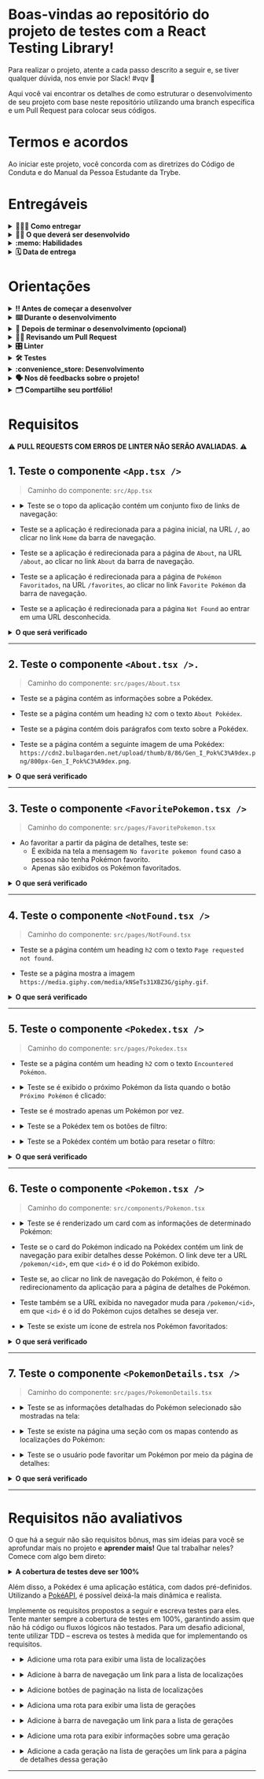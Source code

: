 # Boas-vindas ao repositório do projeto de testes com a React Testing Library!

Para realizar o projeto, atente a cada passo descrito a seguir e, se tiver qualquer dúvida, nos envie por Slack! #vqv 🚀

Aqui você vai encontrar os detalhes de como estruturar o desenvolvimento de seu projeto com base neste repositório utilizando uma branch específica e um Pull Request para colocar seus códigos.

# Termos e acordos

Ao iniciar este projeto, você concorda com as diretrizes do Código de Conduta e do Manual da Pessoa Estudante da Trybe.

# Entregáveis

<details>
  <summary><strong>🤷🏽‍♀️ Como entregar</strong></summary><br />

  Para entregar seu projeto, você deverá criar um *Pull Request* neste repositório.

  Lembre-se de que você pode consultar nosso conteúdo sobre [Git & GitHub](https://app.betrybe.com/course/4d67f5b4-34a6-489f-a205-b6c7dc50fc16/) e nosso [Blog - Git & GitHub](https://blog.betrybe.com/tecnologia/git-e-github/) sempre que precisar!
</details>

<details>
  <summary><strong>👨‍💻 O que deverá ser desenvolvido</strong></summary><br />

  - Neste projeto, você escreverá testes para uma aplicação React que já está criada e configurada utilizando [`Jest`](https://jestjs.io/) e a biblioteca [`React Testing Library`](https://testing-library.com/). Você não precisará realizar nenhuma configuração adicional.
 
  - A aplicação contém uma implementação completa de todos os requisitos da Pokédex. Seu trabalho será, para cada requisito listado, escrever testes que garantam sua corretude. Cuidado com [testes _falsos positivos_](https://talkingabouttesting.com/2015/08/04/falsos-negativos-falsos-positivos-verdadeiros-negativos-e-verdadeiros-positivos/). Falsos positivos serão desconsiderados na avaliação.
</details>

<details>
  <summary><strong>:memo: Habilidades</strong></summary><br />

  Neste projeto, verificamos se você é capaz de:

  * Utilizar os seletores (queries) da React-Testing-Library em testes automatizados.

  * Simular eventos com a React-Testing-Library em testes automatizados.

  * Testar fluxos lógicos assíncronos com a React-Testing-Library.

  * Escrever testes que permitam a refatoração da estrutura dos componentes da aplicação sem necessidade de serem alterados.

  * Testar inputs.
</details>

<details>
  <summary><strong>🗓 Data de entrega</strong></summary><br />
  
  * Este projeto é individual;
  * Serão `2` dias de projeto;
  * Data para entrega final do projeto: `06/07/2023 14:00`.

</details>

# Orientações

<details>
  <summary><strong>‼️ Antes de começar a desenvolver</strong></summary><br />

  1. Clone o repositório

  - Use o comando: `git clone git@github.com:tryber/sd-0x-project-react-testing-library.git`.
  - Entre na pasta do repositório que você acabou de clonar:
    - `cd sd-0x-project-react-testing-library`

  2. Instale as dependências

  - `npm install`.
  
  3. Crie uma branch a partir da branch `master`

  - Verifique se você está na branch `master`.
    - Exemplo: `git branch`
  - Se não estiver, mude para a branch `master`.
    - Exemplo: `git checkout master`
  - Agora crie uma branch à qual você vai submeter os `commits` do seu projeto
    - Você deve criar uma branch no seguinte formato: `nome-de-usuario-nome-do-projeto`
    - Exemplo: `git checkout -b joaozinho-sd-0x-project-react-testing-library`

  4. Adicione as mudanças ao _stage_ do Git e faça um `commit`

  - Verifique se as mudanças ainda não estão no _stage_.
    - Exemplo: `git status` (deve aparecer listada a pasta _joaozinho_ em vermelho)
  - Adicione o novo arquivo ao _stage_ do Git.
    - Exemplo:
      - `git add .` (adicionando todas as mudanças - _que estavam em vermelho_ - ao stage do Git)
      - `git status` (deve aparecer listado o arquivo _joaozinho/README.md_ em verde)
  - Faça o `commit` inicial.
    - Exemplo:
      - `git commit -m 'iniciando o projeto x'` (fazendo o primeiro commit)
      - `git status` (deve aparecer uma mensagem do tipo _nothing to commit_ )

  5. Adicione sua branch com o novo `commit` ao repositório remoto

  - Usando o exemplo anterior: `git push -u origin joaozinho-sd-0x-project-react-testing-library`

  6. Crie um `Pull Request` _(PR)_

  - Vá até a página de _Pull Requests_ do [repositório no GitHub](https://github.com/tryber/sd-0x-project-react-testing-library/pulls)
  - Clique no botão verde _"New pull request"_
  - Clique na caixa de seleção _"Compare"_ e escolha a sua branch **com atenção**
  - Coloque um título para a sua _Pull Request_
    - Exemplo: _"Cria tela de busca"_
  - Clique no botão verde _"Create pull request"_.
  - Adicione uma descrição para o _Pull Request_ e clique no botão verde _"Create pull request"_.
  - **Não se preocupe em preencher mais nada por enquanto!**
  - Volte até a [página de _Pull Requests_ do repositório](https://github.com/tryber/sd-0x-project-react-testing-library/pulls) e confira que o seu _Pull Request_ está criado

</details>

<details>
  <summary><strong>⌨️ Durante o desenvolvimento</strong></summary><br />

  - Faça regularmente `commits` das alterações que você fizer no código.

  - Lembre-se de sempre atualizar o repositório remoto após um (ou alguns) `commits`. 

  - Os comandos que você utilizará com mais frequência são:
    1. `git status` _(para verificar o que está em vermelho - fora do stage - e o que está em verde - no stage)_
    2. `git add` _(para adicionar arquivos ao stage do Git)_
    3. `git commit` _(para criar um commit com os arquivos que estão no stage do Git)_
    4. `git push -u origin nome-da-branch` _(para enviar o commit para o repositório remoto na primeira vez em que fizer o `push` de uma nova branch)_
    5. `git push` _(para enviar o commit para o repositório remoto após o passo anterior)_

</details>

<details>
  <summary><strong>🤝 Depois de terminar o desenvolvimento (opcional)</strong></summary><br />

  Para sinalizar que seu projeto está pronto para o _"Code Review"_, faça o seguinte:

  - Vá até a página **DE SEU** _Pull Request_, adicione a label de _"code-review"_ e marque seus colegas:

    - No menu à direita, clique no _link_ **"Labels"** e escolha a _label_ **code-review**.

    - No menu à direita, clique no _link_ **"Assignees"** e escolha **seu usuário**.

    - No menu à direita, clique no _link_ **"Reviewers"** e digite `students`, selecione o time `tryber/students-sd-032-a`.

  Caso tenha alguma dúvida, [assista a este video explicativo](https://vimeo.com/362189205).

</details>

<details>
  <summary><strong>🕵🏿 Revisando um Pull Request</strong></summary><br />

  Use o conteúdo sobre [Code Review](https://course.betrybe.com/real-life-engineer/code-review/) para revisar os _Pull Requests_.

</details>

<details>
  <summary><strong>🎛 Linter</strong></summary><br />

  Para garantir a qualidade do código, utilize neste projeto os linters `ESLint` e `StyleLint`.
  Assim o código estará alinhado com as boas práticas de desenvolvimento, além de ser mais legível e de fácil manutenção. Para rodá-lo localmente no projeto, execute os comandos abaixo:

  ```bash
    npm run lint
    npm run lint:styles
  ```

  ⚠️ **PULL REQUESTS COM ERROS DE LINTER NÃO SERÃO AVALIADAS.
  RESOLVA-AS ANTES DE FINALIZAR O DESENVOLVIMENTO!** ⚠️

  Em caso de dúvidas, confira o material do course sobre [ESLint e Stylelint](https://app.betrybe.com/course/real-life-engineer/eslint).
</details>

<details>
  <summary><strong>🛠 Testes</strong></summary><br />

  Neste projeto, você desenvolverá os testes de uma aplicação React. Então, como será avaliado?

  ### Quem testa os testes?

  O avaliador automatizado **testará seus testes!** A ideia dele é a seguinte: você vai escrever casos de teste para a aplicação, certo? E esses testes têm de garantir que a aplicação está funcionando, certo? Pois bem! Se eu quebro uma parte da aplicação, fazendo uma alteração no código, seus testes devem quebrar, certo? Pois é isso que o avaliador faz!

  Como assim? :thinking: 
  
  Pense da seguinte maneira: nosso avaliador vai navegar por toda a aplicação da Pokédex e vai fazer várias mudanças no código **para que ela quebre e pare de funcionar**. Em seguida, ele vai rodar seus testes. Caso seus testes não acusem que a aplicação está com problemas, o avaliador não vai aprovar aquele requisito! Se, para todas as alterações que o avaliador fizer no código da aplicação, seus testes acusarem problemas, tudo será aprovado! O avaliador garante, portanto, que seus testes testam de fato a aplicação da Pokédex como se deve.
  
  Na linguagem do avaliador, diz-se que cada mudança que o avaliador faz em sua aplicação é um **mutante**. O avaliador cria vários mutantes e seus testes **devem matar todos!** Se algum mutante sobreviver, há problemas, certo? Vamos aos requisitos!

  ### Executando os testes localmente

  - Há uma pasta chamada `./stryker` com diversos arquivos `nomeArquivo.conf.json`. Cada um deles é a configuração do avaliador para um requisito e ela **não deve ser alterada**. 
  
  - Após finalizar os testes unitários de um arquivo, para testá-lo individualmente, execute o comando a seguir.
  ```bash
  npx stryker run ./stryker/nomeDoArquivo.conf.json
  ```

  - Por exemplo:
    - Passo 1: _"Acabei de fazer os testes unitários do arquivo `PokemonDetails.test.tsx`!"_
    - Passo 2: _"Vou rodar meus testes para ver se eles estão todos passando!"_
    - Passo 3: _"Agora vou rodar o comando para o requisito com `npx stryker run ./stryker/PokemonDetails.conf.json`!"_
    * Com o comando acima, ele vai executar o Stryker e verificar se seus testes unitários estão corretos.

  - Quando o comando `npx stryker run ./stryker/PokemonDetails.conf.json` for executado, com todos os testes passando, o avaliador apresentará uma saída semelhante à apresentada a seguir.

    ![image](testepassando.png)
    
  - Uma falha ocorre quando os testes unitários não cobrem 100% de casos de uso gerados pelo Stryker. Nesse caso, algo semelhante à imagem a seguir aparecerá.

    ![image](testefalhando.png)
    
  * Repare que, na tabela, quatro casos de uso constam como `Killed` e três constam como `Survived`. Isso significa que **três casos de uso não foram contemplados pelos seus testes**! Os casos de uso, que geraram os erros, aparecem acima. Na linha verde (ao lado de cada símbolo `+`), o Stryker exibe o erro que ele injetou no teste para testar um caso de uso. Esse erro não foi coberto pelo seu teste.

  ⚠️ **O avaliador automático não necessariamente avalia seu projeto na ordem em que os requisitos aparecem no readme. Isso acontece para deixar o processo de avaliação mais rápido. Então, não se assuste se isso acontecer, ok?**
</details>

<details>
  <summary><strong>:convenience_store: Desenvolvimento </strong></summary><br />

  Neste projeto, você vai realizar os testes de uma Pokédex, desenvolvida em React. Lembre-se de que para a avaliação utilizaremos testes por mutação, então cada requisito só será aceito se os testes tiverem comportamento adequado tanto na aplicação original como na modificada.

  ⚠ PULL REQUESTS COM ERROS NO LINTER NÃO SERÃO AVALIADAS, ATENTE PARA RESOLVÊ-LAS ANTES DE FINALIZAR O DESENVOLVIMENTO! ⚠

  - **Cada requisito se refere a um arquivo da aplicação da Pokédex**. Obter aprovação em um requisito significa que todos os casos de erro daquele arquivo estão cobertos, ou seja, todos os mutantes criados naquele arquivo pelo avaliador foram mortos. Nos subitens de cada requisito, está detalhado o que é necessário para obter a aprovação neles.

  - Todos os arquivos de teste que você usará **já estão previamente criados** e **novos arquivos não devem ser criados**. Como exemplo, para testar o componente `<App.tsx />`, você deverá desenvolver o teste dentro do arquivo `src/tests/App.test.tsx`.

  - A implementação da Pokédex já está 100% funcional.

  -  ⚠ Os únicos arquivos que precisam ser alterados são os de teste que estão dentro da pasta `src/tests`. Para que você não tenha problemas com o avaliador remoto, **não modifique os demais arquivos da pasta `src` nem o `App.tsx`**. ⚠

  - a função auxiliar `renderWithRouter` já está implementada no arquivo `src/renderWithRouter.tsx`. Você deve utilizar essa função em seus testes.

  :bulb: **Observe que nem todos os testes são contemplados em sua totalidade pelo avaliador, mas é importante tentar realizar todos os testes de cada requisito a seguir, pois eles são relevantes para os cenários apresentados e vão colocar em prática os conhecimentos de RTL adquiridos até aqui!** :smile:
</details>

<details>
  <summary><strong>🗣 Nos dê feedbacks sobre o projeto!</strong></summary><br />

Ao finalizar e submeter o projeto, não se esqueça de avaliar sua experiência preenchendo o formulário. 
**Leva menos de 3 minutos!**

[FORMULÁRIO DE AVALIAÇÃO DE PROJETO](https://be-trybe.typeform.com/to/ZTeR4IbH#cohort_hidden=CH32-A&template=betrybe/sd-0x-project-react-testing-library-ts)

</details>

<details>
  <summary><strong>🗂 Compartilhe seu portfólio!</strong></summary><br />

  Você sabia que o LinkedIn é a principal rede social profissional e compartilhar seu aprendizado nela é muito importante caso deseje construir uma carreira de sucesso? Compartilhe esse projeto em seu LinkedIn, marque o perfil da Trybe (@trybe) e mostre à sua rede toda a sua evolução.

</details>

# Requisitos

:warning: **PULL REQUESTS COM ERROS DE LINTER NÃO SERÃO AVALIADAS.** :warning:

## 1. Teste o componente `<App.tsx />`

  > Caminho do componente: `src/App.tsx`

- <details><summary>Teste se o topo da aplicação contém um conjunto fixo de links de navegação:</summary>

  - O primeiro link deve ter o texto `Home`.

  - O segundo link deve ter o texto `About`.

  - O terceiro link deve ter o texto `Favorite Pokémon`.
</details>

- Teste se a aplicação é redirecionada para a página inicial, na URL `/`, ao clicar no link `Home` da barra de navegação.

- Teste se a aplicação é redirecionada para a página de `About`, na URL `/about`, ao clicar no link `About` da barra de navegação.

- Teste se a aplicação é redirecionada para a página de `Pokémon Favoritados`, na URL `/favorites`, ao clicar no link `Favorite Pokémon` da barra de navegação.

- Teste se a aplicação é redirecionada para a página `Not Found` ao entrar em uma URL desconhecida.

<details>
  <summary><strong>O que será verificado</strong></summary><br />

  * Se o arquivo-teste `App.test.tsx` contempla 100% dos casos de uso criados pelo Stryker:
    * É exibido na tela um `link` com o texto `Home`
    * É exibido na tela um `link` com o texto `About`
    * É exibido na tela um `link` com o texto `Favorite Pokémon`
</details>

---

## 2. Teste o componente `<About.tsx />.`

  > Caminho do componente: `src/pages/About.tsx`

  - Teste se a página contém as informações sobre a Pokédex.

  - Teste se a página contém um heading `h2` com o texto `About Pokédex`.

  - Teste se a página contém dois parágrafos com texto sobre a Pokédex.

  - Teste se a página contém a seguinte imagem de uma Pokédex: `https://cdn2.bulbagarden.net/upload/thumb/8/86/Gen_I_Pok%C3%A9dex.png/800px-Gen_I_Pok%C3%A9dex.png`.

  <details>
  <summary><strong>O que será verificado</strong></summary><br />

  * Se o arquivo-teste `About.test.tsx` contempla 100% dos casos de uso criados pelo Stryker:
    * É exibido na tela um `h2` com texto `About Pokédex`
    * O atributo `src` da imagem é `https://cdn2.bulbagarden.net/upload/thumb/8/86/Gen_I_Pok%C3%A9dex.png/800px-Gen_I_Pok%C3%A9dex.png`
  </details>

---

## 3. Teste o componente `<FavoritePokemon.tsx />`

  > Caminho do componente: `src/pages/FavoritePokemon.tsx`

  - Ao favoritar a partir da página de detalhes, teste se:
    - É exibida na tela a mensagem `No favorite pokemon found` caso a pessoa não tenha Pokémon favorito.
    - Apenas são exibidos os Pokémon favoritados.

  <details>
  <summary><strong>O que será verificado</strong></summary><br />

  * Se o arquivo-teste `FavoritePokemon.test.tsx` contempla 100% dos casos de uso criados pelo Stryker:
    * É exibido na tela a mensagem `No favorite pokemon found`
    * São exibidos na tela apenas os Pokémon favoritados
  </details>

---

## 4. Teste o componente `<NotFound.tsx />`

  > Caminho do componente: `src/pages/NotFound.tsx`

  - Teste se a página contém um heading `h2` com o texto `Page requested not found`.

  - Teste se a página mostra a imagem `https://media.giphy.com/media/kNSeTs31XBZ3G/giphy.gif`.

  <details>
  <summary><strong>O que será verificado</strong></summary><br />

  * Se o arquivo-teste `NotFound.test.tsx` contempla 100% dos casos de uso criados pelo Stryker:
    * É exibido na tela um `h2` com o texto `Page requested not found`
    * Existe uma imagem com o `src` `https://media.giphy.com/media/kNSeTs31XBZ3G/giphy.gif`
  </details>

---

## 5. Teste o componente `<Pokedex.tsx />`

  > Caminho do componente: `src/pages/Pokedex.tsx`

  - Teste se a página contém um heading `h2` com o texto `Encountered Pokémon`.

  - <details><summary>Teste se é exibido o próximo Pokémon da lista quando o botão <code>Próximo Pokémon</code> é clicado:</summary>

    - O botão deve conter o texto `Próximo Pokémon`.

    - Os próximos Pokémon da lista devem ser mostrados, um a um, ao clicar sucessivamente no botão.

    - O primeiro Pokémon da lista deve ser mostrado ao clicar no botão se estiver no último Pokémon da lista.
  </details>

  - Teste se é mostrado apenas um Pokémon por vez.

  - <details><summary>Teste se a Pokédex tem os botões de filtro:</summary>

    - Deve existir um botão de filtragem para cada tipo de Pokémon, sem repetição.
      - _obs.: Os botões devem ser capturados pelo `data-testid=pokemon-type-button`_. 

    - Após a seleção de um botão de tipo, a Pokédex deve circular somente pelos Pokémon daquele tipo.

    - O texto do botão deve corresponder ao `nome do tipo`, ex.: `Psychic`.

    - O botão `All` precisa estar **sempre** visível.
  </details>

  - <details><summary>Teste se a Pokédex contém um botão para resetar o filtro:</summary>

    - O texto do botão deve ser `All`.

    - A Pokedéx deverá mostrar os Pokémon normalmente (sem filtros) quando o botão `All` for clicado.

    - Ao carregar a página, o filtro selecionado deverá ser `All`.
  </detail>

  <details>
  <summary><strong>O que será verificado</strong></summary><br />

  * Se o arquivo-teste `Pokedex.test.tsx` contempla 100% dos casos de uso criados pelo Stryker:
    * Os botões de filtragem por tipo têm o nome correto
    * Os botões de filtragem por tipo têm o `data-testid=pokemon-type-button`, exceto o botão `All`
    * É possível clicar no botão de filtragem `All`
  </details>

---

## 6. Teste o componente `<Pokemon.tsx />`

  > Caminho do componente: `src/components/Pokemon.tsx`

  - <details><summary>Teste se é renderizado um card com as informações de determinado Pokémon:</summary>

    - O nome correto do Pokémon deve ser mostrado na tela.

    - O tipo correto do Pokémon deve ser mostrado na tela.

    - O peso médio do Pokémon deve ser exibido com um texto no formato `Average weight: <value> <measurementUnit>`, em que `<value>` e `<measurementUnit>` são, respectivamente, o peso médio do Pokémon e sua unidade de medida.

    - A imagem do Pokémon deve ser exibida. Ela deve conter um atributo `src` com a URL da imagem e um atributo `alt` com o texto `<name> sprite`, em que `<name>` é o nome do Pokémon.
  </details>

  - Teste se o card do Pokémon indicado na Pokédex contém um link de navegação para exibir detalhes desse Pokémon. O link deve ter a URL `/pokemon/<id>`, em que `<id>` é o id do Pokémon exibido.

  - Teste se, ao clicar no link de navegação do Pokémon, é feito o redirecionamento da aplicação para a página de detalhes de Pokémon.
  
  - Teste também se a URL exibida no navegador muda para `/pokemon/<id>`, em que `<id>` é o id do Pokémon cujos detalhes se deseja ver.

  - <details><summary>Teste se existe um ícone de estrela nos Pokémon favoritados:</summary>

    - O ícone deve ser uma imagem com o atributo `src` que contém o caminho `/star-icon.svg`.

    - A imagem deve ter o atributo `alt` igual a `<Pokemon> is marked as favorite`, em que `<Pokemon>` é o nome do Pokémon exibido.
  </details>

  <details>
  <summary><strong>O que será verificado</strong></summary><br />

  * Se o arquivo-teste `Pokemon.test.tsx` contempla 100% dos casos de uso criados pelo Stryker:
    * A imagem do Pokémon tem o `src` correto
    * A imagem do Pokémon tem o `alt` `<name> sprite`
    * A imagem de favorito :star: tem o `src` `/star-icon.svg`
    * A imagem de favorito :star: tem o `alt` `<name> is marked as favorite`
    * É exibido na tela um texto com o tipo do Pokémon
    * É exibido na tela um `link` com o `href` `/pokemon/<id>`
  </details>

---

## 7. Teste o componente `<PokemonDetails.tsx />`

  > Caminho do componente: `src/pages/PokemonDetails.tsx`

  - <details><summary>Teste se as informações detalhadas do Pokémon selecionado são mostradas na tela:</summary>

    - A página deve conter um texto `<name> Details`, em que `<name>` é o nome do Pokémon.

    - **Não** deve existir o link de navegação para os detalhes do Pokémon selecionado.

    - A seção de detalhes deve conter um heading `h2` com o texto `Summary`.

    - A seção de detalhes deve conter um parágrafo com o resumo do Pokémon específico sendo visualizado.
      - _obs.: é possível utilizar regex para capturar o parágrafo_.
  </details>

  - <details><summary>Teste se existe na página uma seção com os mapas contendo as localizações do Pokémon:</summary>

    - Na seção de detalhes, deverá haver um heading `h2` com o texto `Game Locations of <name>`; em que `<name>` é o nome do Pokémon exibido.

    - Todas as localizações do Pokémon devem ser mostradas na seção de detalhes.

    - Devem ser exibidos o nome da localização e uma imagem do mapa em cada localização.

    - A imagem da localização deve ter um atributo `src` com a URL da localização.

    - A imagem da localização deve ter um atributo `alt` com o texto `<name> location`, em que `<name>` é o nome do Pokémon.
  </details>

  - <details><summary>Teste se o usuário pode favoritar um Pokémon por meio da página de detalhes:</summary>

    - A página deve exibir um `checkbox` que permite favoritar o Pokémon.

    - Cliques alternados no `checkbox` devem adicionar e remover, respectivamente, o Pokémon da lista de favoritos.

    - O `label` do `checkbox` deve conter o texto `Pokémon favoritado?`.
  </details>
  
  <details>
  <summary><strong>O que será verificado</strong></summary><br />

  * Se o arquivo-teste `PokemonDetails.test.tsx` contempla 100% dos casos de uso criados pelo Stryker:
    * É exibido na tela um `h2` com o texto `<name> Details`
    * É exibido na tela um `h2` com o texto `Summary`
    * É exibido na tela um texto contendo `<summary>`
    * É exibido na tela um `h2` com o texto `Game Locations of <name>`
    * São exibidas na tela imagens de localização com o `src` correto
    * É exibido na tela uma `label` com o texto `Pokémon favoritado?`
  </details>

---

# Requisitos não avaliativos

O que há a seguir não são requisitos bônus, mas sim ideias para você se aprofundar mais no projeto e **aprender mais!** Que tal trabalhar neles? Comece com algo bem direto:

  <details>
  <summary><strong>A cobertura de testes deve ser 100%</strong></summary>

  - Para ver a cobertura de testes, execute no terminal o comando `npm run test-coverage`.
  </details>

Além disso, a Pokédex é uma aplicação estática, com dados pré-definidos. Utilizando a [PokéAPI](https://pokeapi.co/), é possível deixá-la mais dinâmica e realista.

Implemente os requisitos propostos a seguir e escreva testes para eles. Tente manter sempre a cobertura de testes em 100%, garantindo assim que não há código ou fluxos lógicos não testados. Para um desafio adicional, tente utilizar TDD – escreva os testes à medida que for implementando os requisitos.

  - <details><summary>Adicione uma rota para exibir uma lista de localizações</summary>

    - A URL da rota deve ser `/locations`.

    - A página deve exibir uma lista com as localizações retornadas pela PokéAPI. Você pode ler [aqui](https://pokeapi.co/docs/v2#resource-lists-section) e [aqui](https://pokeapi.co/docs/v2#locations-section) como utilizar a PokéAPI para buscar uma lista de localizações.
  </details>

  - <details><summary>Adicione à barra de navegação um link para a lista de localizações</summary>

    - O link deve conter o texto `Locations`.

    - Ao clicar no link, a página com a lista de localizações deve ser exibida.
  </details>

  - <details><summary>Adicione botões de paginação na lista de localizações</summary>

    Por padrão, os _endpoints_ da PokéAPI retornam no máximo 20 resultados. Utilizando os parâmetros `limit` e `offset`, você pode especificar qual página deseja buscar e qual seu tamanho. Veja [aqui](https://pokeapi.co/docs/v2#resource-lists-section) como utilizar esses parâmetros.

    - Adicione dois botões "Anterior" e "Próxima", que permitam navegar entre as página da lista de localizações.

    - Na primeira página, o botão "Anterior" deve ser desabilitado. Do mesmo modo, ao alcançar a última página, o botão "Próximo" deve ser desabilitado.
  </details>

  - <details><summary>Adiciona uma rota para exibir uma lista de gerações</summary>

    - A URL da rota deve ser `/generations`.

    - A página deve exibir uma lista com as gerações retornadas pela PokéAPI. Você pode ler [aqui](https://pokeapi.co/docs/v2#resource-lists-section) e [aqui](https://pokeapi.co/docs/v2#generations) como utilizar a PokéAPI para buscar uma lista de gerações.
  </details>

  - <details><summary>Adicione à barra de navegação um link para a lista de gerações</summary>

    - O link deve conter o texto `Generations`.

    - Ao clicar no link, a página com a lista de gerações deve ser exibida.
  </details>

  - <details><summary>Adicione uma rota para exibir informações sobre uma geração</summary>

    - A URL da rota deve ser `/generations/<id>`, em que `<id>` é o id da geração exibida.

    - A página deve exibir, após buscar na PokéAPI, o nome da geração e uma lista com os nomes dos Pokémon introduzidos nessa geração.
  </details>

  - <details><summary>Adicione a cada geração na lista de gerações um link para a página de detalhes dessa geração</summary>

    - Ao clicar no link, a página com informações sobre a geração clicada deve ser exibida.
  </details>

---
